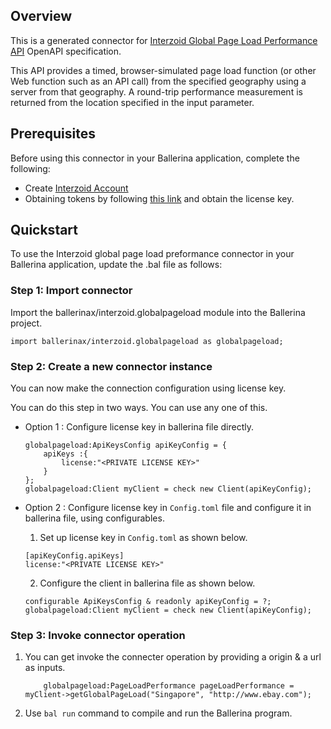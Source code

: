 ## Overview
This is a generated connector for [Interzoid Global Page Load Performance API](https://interzoid.com/services/globalpageload) OpenAPI specification.

This API provides a timed, browser-simulated page load function (or other Web function such as an API call) from the specified geography using a server from that geography. A round-trip performance measurement is returned from the location specified in the input parameter.

## Prerequisites
Before using this connector in your Ballerina application, complete the following:
* Create [Interzoid Account](https://www.interzoid.com/register)
* Obtaining tokens by following [this link](https://www.interzoid.com/account) and obtain the license key.

## Quickstart
To use the Interzoid global page load preformance connector in your Ballerina application, update the .bal file as follows:

### Step 1: Import connector
Import the ballerinax/interzoid.globalpageload module into the Ballerina project.

```ballerina
import ballerinax/interzoid.globalpageload as globalpageload;
```

### Step 2: Create a new connector instance
You can now make the connection configuration using license key.

You can do this step in two ways. You can use any one of this.

- Option 1 :
    Configure license key in ballerina file directly. 

    ```ballerina
    globalpageload:ApiKeysConfig apiKeyConfig = {
        apiKeys :{
            license:"<PRIVATE LICENSE KEY>"
        }
    };
    globalpageload:Client myClient = check new Client(apiKeyConfig);
    ```

- Option 2 :
    Configure license key in `Config.toml` file and configure it in ballerina file, using configurables. 

    1. Set up license key in `Config.toml` as shown below.
    ```
    [apiKeyConfig.apiKeys]
    license:"<PRIVATE LICENSE KEY>"
    ```

    2. Configure the client in ballerina file as shown below.
    ```ballerina
    configurable ApiKeysConfig & readonly apiKeyConfig = ?;
    globalpageload:Client myClient = check new Client(apiKeyConfig);
    ```

### Step 3: Invoke connector operation
1. You can get invoke the connecter operation by providing a origin & a url as inputs.
    ```ballerina
        globalpageload:PageLoadPerformance pageLoadPerformance = myClient->getGlobalPageLoad("Singapore", "http://www.ebay.com");
    ```
2. Use `bal run` command to compile and run the Ballerina program.
